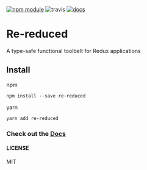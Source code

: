 [![npm module](https://badge.fury.io/js/re-reduced.svg)](https://www.npmjs.org/package/re-reduced)
![travis](https://travis-ci.org/alanrsoares/re-reduced.svg?branch=master)
[![docs](https://img.shields.io/badge/docs-powered%20by%20Docz-blue.svg)](https://re-reduced.netlify.com/)

# Re-reduced

A type-safe functional toolbelt for Redux applications

## Install

npm

```
npm install --save re-reduced
```

yarn

```
yarn add re-reduced
```

### Check out the [Docs](https://re-reduced.netlify.com/)

#### LICENSE

MIT
